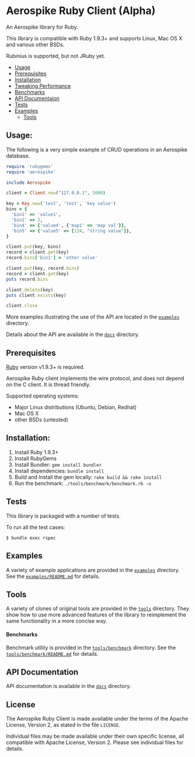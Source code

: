# Aerospike Ruby Client (Alpha)

An Aerospike library for Ruby.

This library is compatible with Ruby 1.9.3+ and supports Linux, Mac OS X and various other BSDs.

Rubinius is supported, but not JRuby yet.


- [Usage](#Usage)
- [Prerequisites](#Prerequisites)
- [Installation](#Installation)
- [Tweaking Performance](#Performance)
- [Benchmarks](#Benchmarks)
- [API Documentaion](#API-Documentation)
- [Tests](#Tests)
- [Examples](#Examples)
  - [Tools](#Tools)


## Usage:

The following is a very simple example of CRUD operations in an Aerospike database.

```ruby
require 'rubygems'
require 'aerospike'

include Aerospike

client = Client.new("127.0.0.1", 3000)

key = Key.new('test', 'test', 'key value')
bins = {
  'bin1' => 'value1',
  'bin2' => 2,
  'bin4' => ['value4', {'map1' => 'map val'}],
  'bin5' => {'value5' => [124, "string value"]},
}

client.put(key, bins)
record = client.get(key)
record.bins['bin1'] = 'other value'

client.put(key, record.bins)
record = client.get(key)
puts record.bins

client.delete(key)
puts client.exists(key)

client.close
```

More examples illustrating the use of the API are located in the
[`examples`](examples) directory.

Details about the API are available in the [`docs`](docs) directory.

<a name="Prerequisites"></a>
## Prerequisites

[Ruby](https://ruby-lang.org) version v1.9.3+ is required.

Aerospike Ruby client implements the wire protocol, and does not depend on the C client.
It is thread friendly.

Supported operating systems:

- Major Linux distributions (Ubuntu, Debian, Redhat)
- Mac OS X
- other BSDs (untested)

<a name="Installation"></a>
## Installation:

1. Install Ruby 1.9.3+
2. Install RubyGems
3. Install Bundler: ```gem install bundler```
4. Install dependencies: ```bundle install```
5. Build and Install the gem locally: ```rake build && rake install```
6. Run the benchmark: ```./tools/benchmark/benchmark.rb -u```

<a name="Tests"></a>
## Tests

This library is packaged with a number of tests.

To run all the test cases:

    $ bundle exec rspec


<a name="Examples"></a>
## Examples

A variety of example applications are provided in the [`examples`](examples) directory.
See the [`examples/README.md`](examples/README.md) for details.

<a name="Tools"></a>
## Tools

A variety of clones of original tools are provided in the [`tools`](tools) directory.
They show how to use more advanced features of the library to reimplement the same functionality in a more concise way.

<a name="Benchmarks"></a>
#### Benchmarks

Benchmark utility is provided in the [`tools/benchmark`](tools/benchmark) directory.
See the [`tools/benchmark/README.md`](tools/benchmark/README.md) for details.

<a name="API-Documentation"></a>
## API Documentation

API documentation is available in the [`docs`](docs/README.md) directory.

## License

The Aerospike Ruby Client is made available under the terms of the Apache License, Version 2, as stated in the file `LICENSE`.

Individual files may be made available under their own specific license,
all compatible with Apache License, Version 2. Please see individual files for details.

